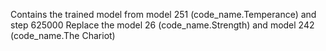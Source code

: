 Contains the trained model from model 251 (code_name.Temperance) and step 625000
Replace the model 26 (code_name.Strength) and model 242 (code_name.The Chariot)
